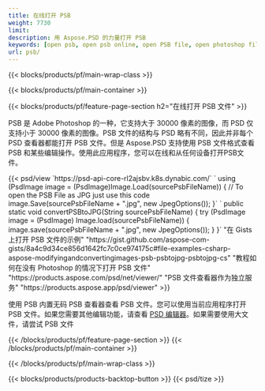 ```yaml
---
title: 在线打开 PSB
weight: 7730
limit: 
description: 用 Aspose.PSD 的力量打开 PSB
keywords: [open psb, open psb online, open PSB file, open photoshop file, preview psb]
url: psb/
---
```


{{< blocks/products/pf/main-wrap-class >}}

{{< blocks/products/pf/main-container >}}

{{< blocks/products/pf/feature-page-section h2="在线打开 PSB 文件" >}}
<p>PSB 是 Adobe Photoshop 的一种，它支持大于 30000 像素的图像，而 PSD 仅支持小于 30000 像素的图像。PSB 文件的结构与 PSD 略有不同，因此并非每个 PSD 查看器都能打开 PSB 文件。但是 Aspose.PSD 支持使用 PSB 文件格式查看 PSB 和某些编辑操作。使用此应用程序，您可以在线和从任何设备打开PSB文件。</p>
{{< psd/view `https://psd-api-core-rl2ajsbv.k8s.dynabic.com/` 
`    using (PsdImage image = (PsdImage)Image.Load(sourcePsbFileName))
    {
	    // To open the PSB File as JPG just use this code
        image.Save(sourcePsbFileName + ".jpg",  new JpegOptions());
    }` 
`   public static void convertPSBtoJPG(String sourcePsbFileName) {
        try (PsdImage image = (PsdImage) Image.load(sourcePsbFileName)) {
            image.save(sourcePsbFileName + ".jpg", new JpegOptions());
        }
    }` 
"在 Gists 上打开 PSB 文件的示例" "https://gist.github.com/aspose-com-gists/8a4c9d34ce856d1642fc7c0ce974175c#file-examples-csharp-aspose-modifyingandconvertingimages-psb-psbtojpg-psbtojpg-cs" 
"教程如何在没有 Photoshop 的情况下打开 PSB 文件" "https://products.aspose.com/psd/net/viewer/" 
"PSB 文件查看器作为独立服务" "https://products.aspose.app/psd/viewer" >}}
<p>使用 PSB 内置无码 PSB 查看器查看 PSB 文件。您可以使用当前应用程序打开 PSB 文件。如果您需要其他编辑功能，请查看 <a href="https://products.aspose.app/psd/template-editor">PSD 编辑器</a>。如果需要使用大文件，请尝试 PSB 文件</p>
{{< /blocks/products/pf/feature-page-section >}}
{{< /blocks/products/pf/main-container >}}


{{< /blocks/products/pf/main-wrap-class >}}

{{< blocks/products/products-backtop-button >}}
{{< psd/tize >}}
